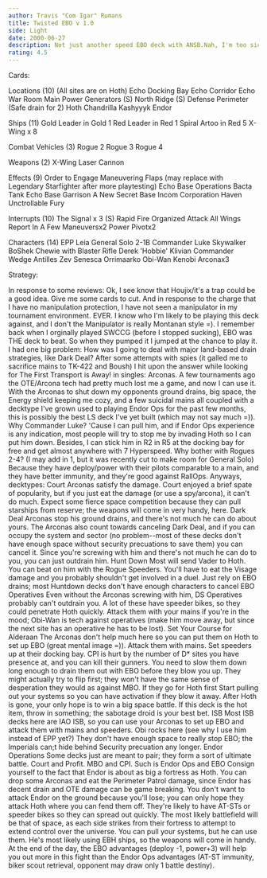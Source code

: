 ```yaml
---
author: Travis "Com Igar" Rumans
title: Twisted EBO v 1.0
side: Light
date: 2000-06-27
description: Not just another speed EBO deck with ANSB.Nah, I'm too sick and twisted for that =).
rating: 4.5
---
```

Cards: 

Locations (10)
(All sites are on Hoth)
Echo Docking Bay
Echo Corridor
Echo War Room
Main Power Generators (S)
North Ridge (S)
Defense Perimeter (Safe drain for 2)
Hoth
Chandrilla
Kashyyyk
Endor

Ships (11)
Gold Leader in Gold 1
Red Leader in Red 1
Spiral
Artoo in Red 5
X-Wing x 8

Combat Vehicles (3)
Rogue 2
Rogue 3
Rogue 4

Weapons (2)
X-Wing Laser Cannon

Effects (9)
Order to Engage
Maneuvering Flaps (may replace with Legendary Starfighter after more playtesting)
Echo Base Operations
Bacta Tank
Echo Base Garrison
A New Secret Base
Incom Corporation
Haven
Unctrollable Fury

Interrupts (10)
The Signal x 3 (S)
Rapid Fire
Organized Attack
All Wings Report In
A Few Maneuversx2
Power Pivotx2

Characters (14)
EPP Leia
General Solo
2-1B
Commander Luke Skywalker
BoShek
Chewie with Blaster Rifle
Derek 'Hobbie' Klivian
Commander Wedge Antilles
Zev Senesca
Orrimaarko
Obi-Wan Kenobi
Arconax3

Strategy: 

In response to some reviews:
Ok, I see know that Houjix/it's a trap could be a good idea. Give me some cards to cut.
And in response to the charge that I have no manipulation protection, I have not seen a manipulator in my tournament environment. EVER. I know who I'm likely to be playing this deck against, and I don't the Manipulator is really Montanan style =).
I remember back when I orginally played SWCCG (before I stopped sucking), EBO was THE deck to beat. So when they pumped it I jumped at the chance to play it.
I had one big problem: How was I going to deal with major land-based drain strategies, like Dark Deal? After some attempts with spies (it galled me to sacrifice mains to TK-422 and Boush) I hit upon the answer while looking for The First Transport is Away! in singles: Arconas. A few tournaments ago the OTE/Arcona tech had pretty much lost me a game, and now I can use it. With the Arconas to shut down my opponents ground drains, big space, the Energy shield keeping me cozy, and a few suicidal mains all coupled with a decktype I've grown used to playing Endor Ops for the past few months, this is possibly the best LS deck I've yet built (which may not say much =)).
Why Commander Luke? 'Cause I can pull him, and if Endor Ops experience is any indication, most people will try to stop me by invading Hoth so I can put him down. Besides, I can stick him in R2 in R5 at the docking bay for free and get almost anywhere with 7 Hyperspeed.
Why bother with Rogues 2-4? (I may add in 1, but it was recently cut to make room for General Solo) Because they have deploy/power with their pilots comparable to a main, and they have better immunity, and they're good against RallOps.
Anyways, decktypes:
Court
	Arconas satisfy the damage. Court enjoyed a brief spate of popularity, but if you just eat the damage (or use a spy/arcona), it can't do much. Expect some fierce space competition because they can pull starships from reserve; the weapons will come in very handy, here.
Dark Deal
	Arconas stop his ground drains, and there's not much he can do about yours. The Arconas also count towards canceling Dark Deal, and if you can occupy the system and sector (no problem--most of these decks don't have enough space without security precuations to save them) you can cancel it. Since you're screwing with him and there's not much he can do to you, you can just outdrain him.
Hunt Down
	Most will send Vader to Hoth. You can beat on him with the Rogue Speeders. You'll have to eat the Visage damage and you probably shouldn't get involved in a duel. Just rely on EBO drains; most Huntdown decks don't have enough characters to cancel EBO
Operatives
	Even without the Arconas screwing with him, DS Operatives probably can't outdrain you. A lot of these have speeder bikes, so they could penetrate Hoth quickly. Attack them with your mains if you're in the mood; Obi-Wan is tech against operatives (make him move away, but since the next site has an operative he has to be lost).
Set Your Course for Alderaan
The Arconas don't help much here so you can put them on Hoth to set up EBO (great mental image =)). Attack them with mains. Set speeders up at their docking bay. CPI is hurt by the number of D* sites you have presence at, and you can kill their gunners. You need to slow them down long enough to drain them out  with EBO before they blow you up. They might actually try to flip first; they won't have the same sense of desperation they would as against MBO. If they go for Hoth first Start pulling out your systems so you can have activation if they blow it away. After Hoth is gone, your only hope is to win a big space battle. If this deck is the hot item, throw in something; the sabotage droid is your best bet.
ISB
Most ISB decks here are IAO ISB, so you can use your Arconas to set up EBO and attack them with mains and speeders. Obi rocks here (see why I use him instead of EPP yet?) They don't have enough space to really stop EBO; the Imperials can;t hide behind Security precuation any longer.
Endor Operations
Some decks just are meant to pair; they form a sort of ultimate battle. Court and Profit. MBO and CPI. Such is Endor Ops and EBO
Consign yourself to the fact that Endor is about as big a fortress as Hoth. You can drop some Arconas and eat the Perimeter Patrol damage, since Endor has decent drain and OTE damage can be game breaking. You don't want to attack Endor on the ground because you'll lose; you can only hope they attack Hoth where you can fend them off. They're likely to have AT-STs or speeder bikes so they can spread out quickly. The most likely battlefield will be that of space, as each side strikes from their fortress to attempt to extend control over the universe. You can pull your systems, but he can use them. He's most likely using EBH ships, so the weapons will come in handy. At the end of the day, the EBO advantages (deploy -1, power+3) will help you out more in this fight than the Endor Ops advantages (AT-ST immunity, biker scout retrieval, opponent may draw only 1 battle destiny).	